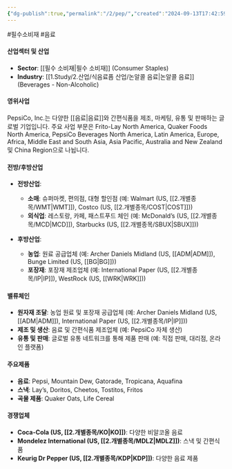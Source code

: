 ```yaml
---
{"dg-publish":true,"permalink":"/2/pep/","created":"2024-09-13T17:42:59.587+09:00","updated":"2025-07-29T21:37:05.045+09:00"}
---
```


#필수소비재 #음료 

#### 산업섹터 및 산업

- **Sector**: [[필수 소비재\|필수 소비재]] (Consumer Staples)
- **Industry**: [[1.Study/2.산업/식음료픔 산업/논알콜 음료\|논알콜 음료]] (Beverages - Non-Alcoholic)

#### 영위사업

PepsiCo, Inc.는 다양한 [[음료\|음료]]와 간편식품을 제조, 마케팅, 유통 및 판매하는 글로벌 기업입니다. 주요 사업 부문은 Frito-Lay North America, Quaker Foods North America, PepsiCo Beverages North America, Latin America, Europe, Africa, Middle East and South Asia, Asia Pacific, Australia and New Zealand 및 China Region으로 나뉩니다.

#### 전방/후방산업

- **전방산업**:
    - **소매**: 슈퍼마켓, 편의점, 대형 할인점 (예: Walmart (US, [[2.개별종목/WMT\|WMT]]), Costco (US, [[2.개별종목/COST\|COST]]))
    - **외식업**: 레스토랑, 카페, 패스트푸드 체인 (예: McDonald’s (US, [[2.개별종목/MCD\|MCD]]), Starbucks (US, [[2.개별종목/SBUX\|SBUX]]))
      
- **후방산업**:
    - **농업**: 원료 공급업체 (예: Archer Daniels Midland (US, [[ADM\|ADM]]), Bunge Limited (US, [[BG\|BG]]))
    - **포장재**: 포장재 제조업체 (예: International Paper (US, [[2.개별종목/IP\|IP]]), WestRock (US, [[WRK\|WRK]]))

#### 밸류체인

- **원자재 조달**: 농업 원료 및 포장재 공급업체 (예: Archer Daniels Midland (US, [[ADM\|ADM]]), International Paper (US, [[2.개별종목/IP\|IP]]))
- **제조 및 생산**: 음료 및 간편식품 제조업체 (예: PepsiCo 자체 생산)
- **유통 및 판매**: 글로벌 유통 네트워크를 통해 제품 판매 (예: 직접 판매, 대리점, 온라인 플랫폼)

#### 주요제품

- **음료**: Pepsi, Mountain Dew, Gatorade, Tropicana, Aquafina
- **스낵**: Lay’s, Doritos, Cheetos, Tostitos, Fritos
- **곡물 제품**: Quaker Oats, Life Cereal

#### 경쟁업체

- **Coca-Cola (US, [[2.개별종목/KO\|KO]])**: 다양한 비알코올 음료
- **Mondelez International (US, [[2.개별종목/MDLZ\|MDLZ]])**: 스낵 및 간편식품
- **Keurig Dr Pepper (US, [[2.개별종목/KDP\|KDP]])**: 다양한 음료 제품
